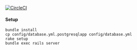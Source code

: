 [![CircleCI](https://circleci.com/gh/bigbinary/apiradar/tree/master.svg?style=svg&circle-token=bf02c79488ee7343d9f7e7c43f93825d5584cc65)](https://circleci.com/gh/bigbinary/apiradar/tree/master)

#### Setup

```
bundle install
cp config/database.yml.postgresqlapp config/database.yml
rake setup
bundle exec rails server
```
